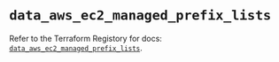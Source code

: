 # `data_aws_ec2_managed_prefix_lists`

Refer to the Terraform Registory for docs: [`data_aws_ec2_managed_prefix_lists`](https://registry.terraform.io/providers/hashicorp/aws/5.14.0/docs/data-sources/ec2_managed_prefix_lists).
